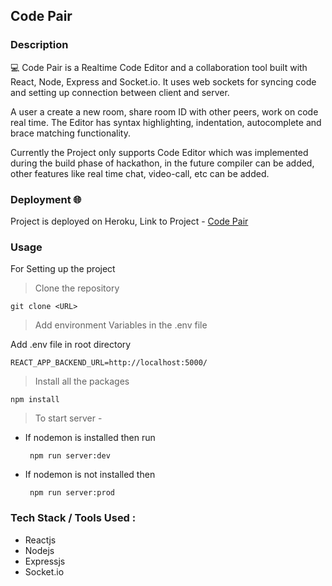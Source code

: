 ## Code Pair 

### Description 

💻 Code Pair is a Realtime Code Editor and a collaboration tool built with React, Node, Express and Socket.io. It uses web sockets for syncing code and setting up connection between client and server. 

A user a create a new room, share room ID with other peers, work on code real time. The Editor has syntax highlighting, indentation, autocomplete and brace matching functionality. 

Currently the Project only supports Code Editor which was implemented during the build phase of hackathon, in the future compiler can be added, other features like real time chat, video-call, etc can be added. 


### Deployment 🌐

Project is deployed on Heroku, Link to Project - <a href="https://realtime-codepair.herokuapp.com/">Code Pair</a>

### Usage 

For Setting up the project 

>  Clone the repository 

  `git clone <URL>`
  
>  Add environment Variables in the .env file 

Add .env file in root directory 

```
REACT_APP_BACKEND_URL=http://localhost:5000/
```

> Install all the packages 

```
npm install 
```

> To start server - 

 - If nodemon is installed then run 
     ``` 
      npm run server:dev
     ```
 
 - If nodemon is not installed then 
     ```
      npm run server:prod
     ```
 
### Tech Stack / Tools Used : 
 
- Reactjs 
- Nodejs 
- Expressjs 
- Socket.io 
